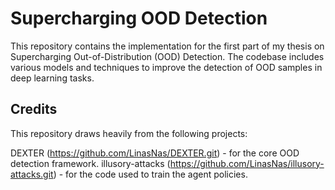 # Supercharging OOD Detection

This repository contains the implementation for the first part of my thesis on Supercharging Out-of-Distribution (OOD) Detection. The codebase includes various models and techniques to improve the detection of OOD samples in deep learning tasks.


## Credits

This repository draws heavily from the following projects:

DEXTER (https://github.com/LinasNas/DEXTER.git) - for the core OOD detection framework.
illusory-attacks (https://github.com/LinasNas/illusory-attacks.git) - for the code used to train the agent policies.
